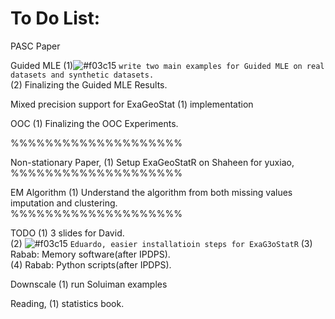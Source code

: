 # To Do List:
PASC Paper

Guided MLE
(1)![#f03c15](https://placehold.it/15/f03c15/000000?text=+)  `write two main examples for Guided MLE on real datasets and synthetic datasets.`<br />
(2) Finalizing the Guided MLE Results.<br />

Mixed precision support for ExaGeoStat
(1) implementation<br />

OOC 
(1) Finalizing the OOC Experiments.<br />

%%%%%%%%%%%%%%%%%%%%

Non-stationary Paper,
(1) Setup ExaGeoStatR on Shaheen for yuxiao,<br />
%%%%%%%%%%%%%%%%%%%%

EM Algorithm
(1) Understand the algorithm from both missing values imputation and clustering.<br />
%%%%%%%%%%%%%%%%%%%%

TODO
(1) 3 slides for David.<br />
(2) ![#f03c15](https://placehold.it/15/f03c15/000000?text=+) `Eduardo, easier installatioin steps for ExaG3oStatR`
(3) Rabab: Memory software(after IPDPS).<br />
(4) Rabab: Python scripts(after IPDPS).<br />

Downscale 
(1) run Soluiman examples

Reading,
(1) statistics book.




